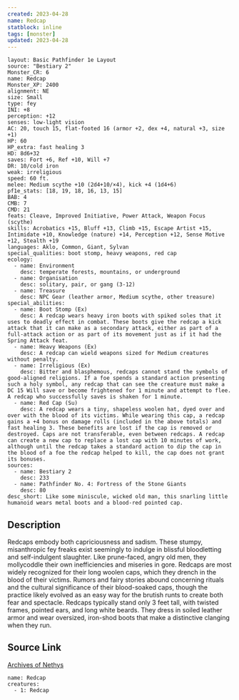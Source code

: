 ```yaml
---
created: 2023-04-28
name: Redcap
statblock: inline
tags: [monster]
updated: 2023-04-28
---
```

```statblock
layout: Basic Pathfinder 1e Layout
source: "Bestiary 2"
Monster_CR: 6
name: Redcap
Monster_XP: 2400
alignment: NE
size: Small
type: fey
INI: +8
perception: +12
senses: low-light vision
AC: 20, touch 15, flat-footed 16 (armor +2, dex +4, natural +3, size +1)
HP: 60
HP_extra: fast healing 3
HD: 8d6+32
saves: Fort +6, Ref +10, Will +7
DR: 10/cold iron
weak: irreligious
speed: 60 ft.
melee: Medium scythe +10 (2d4+10/×4), kick +4 (1d4+6)
pf1e_stats: [18, 19, 18, 16, 13, 15]
BAB: 4
CMB: 7
CMD: 21
feats: Cleave, Improved Initiative, Power Attack, Weapon Focus (scythe)
skills: Acrobatics +15, Bluff +13, Climb +15, Escape Artist +15, Intimidate +10, Knowledge (nature) +14, Perception +12, Sense Motive +12, Stealth +19
languages: Aklo, Common, Giant, Sylvan
special_qualities: boot stomp, heavy weapons, red cap
ecology:
  - name: Environment
    desc: temperate forests, mountains, or underground
  - name: Organisation
    desc: solitary, pair, or gang (3-12)
  - name: Treasure
    desc: NPC Gear (leather armor, Medium scythe, other treasure)
special_abilities:
  - name: Boot Stomp (Ex)
    desc: A redcap wears heavy iron boots with spiked soles that it uses to deadly effect in combat. These boots give the redcap a kick attack that it can make as a secondary attack, either as part of a full-attack action or as part of its movement just as if it had the Spring Attack feat.
  - name: Heavy Weapons (Ex)
    desc: A redcap can wield weapons sized for Medium creatures without penalty.
  - name: Irreligious (Ex)
    desc: Bitter and blasphemous, redcaps cannot stand the symbols of good-aligned religions. If a foe spends a standard action presenting such a holy symbol, any redcap that can see the creature must make a DC 15 Will save or become frightened for 1 minute and attempt to flee. A redcap who successfully saves is shaken for 1 minute.
  - name: Red Cap (Su)
    desc: A redcap wears a tiny, shapeless woolen hat, dyed over and over with the blood of its victims. While wearing this cap, a redcap gains a +4 bonus on damage rolls (included in the above totals) and fast healing 3. These benefits are lost if the cap is removed or destroyed. Caps are not transferable, even between redcaps. A redcap can create a new cap to replace a lost cap with 10 minutes of work, although until the redcap takes a standard action to dip the cap in the blood of a foe the redcap helped to kill, the cap does not grant its bonuses.
sources:
  - name: Bestiary 2
    desc: 233
  - name: Pathfinder No. 4: Fortress of the Stone Giants
    desc: 80
desc_short: Like some miniscule, wicked old man, this snarling little humanoid wears metal boots and a blood-red pointed cap.
```
## Description
Redcaps embody both capriciousness and sadism. These stumpy, misanthropic fey freaks exist seemingly to indulge in blissful bloodletting and self-indulgent slaughter. Like prune-faced, angry old men, they mollycoddle their own inefficiencies and miseries in gore. Redcaps are most widely recognized for their long woolen caps, which they drench in the blood of their victims. Rumors and fairy stories abound concerning rituals and the cultural significance of their blood-soaked caps, though the practice likely evolved as an easy way for the brutish runts to create both fear and spectacle. Redcaps typically stand only 3 feet tall, with twisted frames, pointed ears, and long white beards. They dress in soiled leather armor and wear oversized, iron-shod boots that make a distinctive clanging when they run.
## Source Link
[Archives of Nethys](https://aonprd.com/MonsterDisplay.aspx?ItemName=Redcap)
```encounter-table
name: Redcap
creatures:
  - 1: Redcap
```
